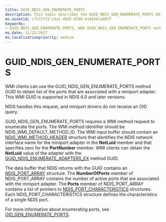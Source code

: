 ```yaml
---
title: GUID_NDIS_GEN_ENUMERATE_PORTS
description: This topic describes the GUID_NDIS_GEN_ENUMERATE_PORTS GUID for the NDIS WMI interface.
ms.assetid: c7572ff2-c9e1-4605-9768-b14636ce007f
keywords:
- GUID_NDIS_GEN_ENUMERATE_PORTS, WDK GUID_NDIS_GEN_ENUMERATE_PORTS network drivers
ms.date: 11/22/2017
ms.localizationpriority: medium
---
```


# GUID_NDIS_GEN_ENUMERATE_PORTS

WMI clients can use the GUID_NDIS_GEN_ENUMERATE_PORTS method GUID to obtain list of the ports that are associated with a miniport adapter. This WMI GUID is supported in NDIS 6.0 and later versions.

NDIS handles this request, and miniport drivers do not receive an OID query.

GUID_NDIS_GEN_ENUMERATE_PORTS requires a WMI method request to enumerate the ports. The WMI method identifier should be NDIS_WMI_DEFAULT_METHOD_ID. The WMI input buffer should contain an [NDIS_WMI_METHOD_HEADER](https://msdn.microsoft.com/library/windows/hardware/ff567903) structure that identifies the NDIS network interface name for the miniport adapter in the **NetLuid** member and that specifies zero for the **PortNumber** member. WMI clients can obtain the **NetLuid** value of the adapter with the [GUID_NDIS_ENUMERATE_ADAPTERS_EX](guid-ndis-enumerate-adapters-ex.md) method GUID.

The data buffer that NDIS returns with the GUID contains an [NDIS_PORT_ARRAY](https://msdn.microsoft.com/library/windows/hardware/ff566786) structure. The **NumberOfPorts** member of NDIS_PORT_ARRAY contains the number of active ports that are associated with the miniport adapter. The **Ports** member of NDIS_PORT_ARRAY contains a list of pointers to [NDIS_PORT_CHARACTERISTICS](https://msdn.microsoft.com/library/windows/hardware/ff566791) structures. Each NDIS_PORT_CHARACTERISTICS structure defines the characteristics of a single NDIS port.

For more information about enumerating ports, see [OID_GEN_ENUMERATE_PORTS](oid-gen-enumerate-ports.md).

